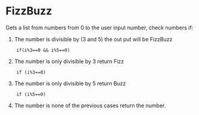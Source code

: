 # FizzBuzz
Gets a list from numbers from 0 to the user input number, check numbers if: 
1. The number is divisible by (3 and 5) the out put will be FizzBuzz
```
    if(i%3==0 && i%5==0)
```
2. The number is only divisible by 3 return Fizz
```
    if (i%3==0) 
```
3. The number is only divisible by 5 return Buzz
```
    if (i%5==0)
```
4. The number is none of the previous cases return the number.
